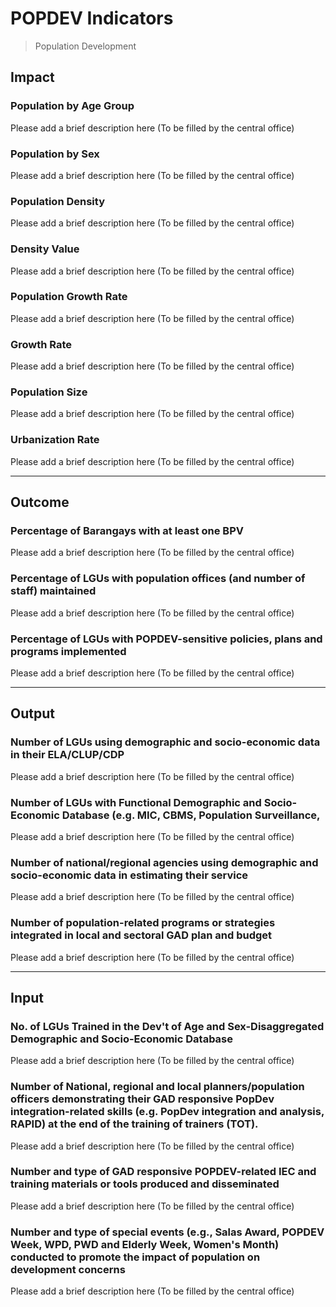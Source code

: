# POPDEV Indicators
> Population Development

## Impact
### Population by Age Group
Please add a brief description here (To be filled by the central office)
### Population by Sex
Please add a brief description here (To be filled by the central office)
### Population Density
Please add a brief description here (To be filled by the central office)
### Density Value
Please add a brief description here (To be filled by the central office)
### Population Growth Rate
Please add a brief description here (To be filled by the central office)
### Growth Rate
Please add a brief description here (To be filled by the central office)
### Population Size
Please add a brief description here (To be filled by the central office)
### Urbanization Rate
Please add a brief description here (To be filled by the central office)

---

## Outcome
### Percentage of Barangays with at least one BPV
Please add a brief description here (To be filled by the central office)
### Percentage of LGUs with population offices (and number of staff) maintained
Please add a brief description here (To be filled by the central office)
### Percentage of LGUs with POPDEV-sensitive policies, plans and programs implemented
Please add a brief description here (To be filled by the central office)

---

## Output
### Number of LGUs using demographic and socio-economic data in their ELA/CLUP/CDP
Please add a brief description here (To be filled by the central office)
### Number of LGUs with Functional Demographic and Socio-Economic Database (e.g. MIC, CBMS, Population Surveillance,
Please add a brief description here (To be filled by the central office)
### Number of national/regional agencies using demographic and socio-economic data in estimating their service 
Please add a brief description here (To be filled by the central office)
### Number of population-related programs or strategies integrated in local and sectoral GAD plan and budget
Please add a brief description here (To be filled by the central office)

---

## Input
### No. of LGUs Trained in the Dev't of Age and Sex-Disaggregated Demographic and Socio-Economic Database
Please add a brief description here (To be filled by the central office)
### Number of National, regional and local planners/population officers demonstrating their  GAD responsive PopDev integration-related skills (e.g. PopDev integration and analysis, RAPID) at the end of the training of trainers (TOT).
Please add a brief description here (To be filled by the central office)
### Number and type of GAD responsive POPDEV-related IEC and training materials or tools produced and disseminated
Please add a brief description here (To be filled by the central office)
### Number and type of special events (e.g., Salas Award, POPDEV Week, WPD, PWD and Elderly Week, Women's Month) conducted to promote the impact of population on development concerns
Please add a brief description here (To be filled by the central office)